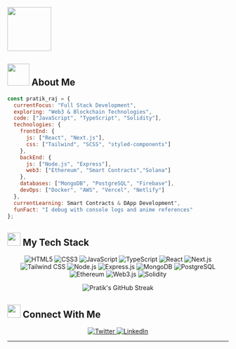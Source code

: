 <p >
  <img src="https://media.giphy.com/media/kBZ212yGzFaxgkSIKW/giphy.gif" width="100" />
</p>

## <img src="https://media.giphy.com/media/VgCDAzcKvsR6OM0uWg/giphy.gif" width="50"> About Me

```javascript
const pratik_raj = {
  currentFocus: "Full Stack Development",
  exploring: "Web3 & Blockchain Technologies",
  code: ["JavaScript", "TypeScript", "Solidity"],
  technologies: {
    frontEnd: {
      js: ["React", "Next.js"],
      css: ["Tailwind", "SCSS", "styled-components"]
    },
    backEnd: {
      js: ["Node.js", "Express"],
      web3: ["Ethereum", "Smart Contracts","Solana"]
    },
    databases: ["MongoDB", "PostgreSQL", "Firebase"],
    devOps: ["Docker", "AWS", "Vercel", "Netlify"]
  },
  currentLearning: Smart Contracts & DApp Development",
  funFact: "I debug with console logs and anime references"
};
```

## <img src="https://media.giphy.com/media/QssGEmpkyEOhBCb7e1/giphy.gif" width="30"> My Tech Stack

<p align="center">
  <img src="https://img.shields.io/badge/HTML5-E34F26?style=for-the-badge&logo=html5&logoColor=white" alt="HTML5" />
  <img src="https://img.shields.io/badge/CSS3-1572B6?style=for-the-badge&logo=css3&logoColor=white" alt="CSS3" />
  <img src="https://img.shields.io/badge/JavaScript-F7DF1E?style=for-the-badge&logo=javascript&logoColor=black" alt="JavaScript" />
  <img src="https://img.shields.io/badge/TypeScript-007ACC?style=for-the-badge&logo=typescript&logoColor=white" alt="TypeScript" />
  <img src="https://img.shields.io/badge/React-20232A?style=for-the-badge&logo=react&logoColor=61DAFB" alt="React" />
  <img src="https://img.shields.io/badge/Next.js-000000?style=for-the-badge&logo=next.js&logoColor=white" alt="Next.js" />
  <img src="https://img.shields.io/badge/Tailwind_CSS-38B2AC?style=for-the-badge&logo=tailwind-css&logoColor=white" alt="Tailwind CSS" />
  <img src="https://img.shields.io/badge/Node.js-43853D?style=for-the-badge&logo=node.js&logoColor=white" alt="Node.js" />
  <img src="https://img.shields.io/badge/Express.js-404D59?style=for-the-badge&logo=express&logoColor=white" alt="Express.js" />
  <img src="https://img.shields.io/badge/MongoDB-4EA94B?style=for-the-badge&logo=mongodb&logoColor=white" alt="MongoDB" />
  <img src="https://img.shields.io/badge/PostgreSQL-316192?style=for-the-badge&logo=postgresql&logoColor=white" alt="PostgreSQL" />
  <img src="https://img.shields.io/badge/Ethereum-3C3C3D?style=for-the-badge&logo=ethereum&logoColor=white" alt="Ethereum" />
  <img src="https://img.shields.io/badge/Web3.js-F16822?style=for-the-badge&logo=web3.js&logoColor=white" alt="Web3.js" />
  <img src="https://img.shields.io/badge/Solidity-363636?style=for-the-badge&logo=solidity&logoColor=white" alt="Solidity" />
</p>

<div align="center">
  <img src="https://github-readme-streak-stats.herokuapp.com/?user=pratik20gb&theme=tokyonight&hide_border=true" alt="Pratik's GitHub Streak" />
</div>



## <img src="https://media.giphy.com/media/ln7z2eWriiQAllfVcn/giphy.gif" width="30"> Connect With Me

<p align="center">
  <a href="https://twitter.com/codewithshori" target="_blank">
    <img src="https://img.shields.io/badge/Twitter-1DA1F2?style=for-the-badge&logo=twitter&logoColor=white" alt="Twitter" />
  </a>
  <a href="https://linkedin.com/in/pratiktwt" target="_blank">
    <img src="https://img.shields.io/badge/LinkedIn-0077B5?style=for-the-badge&logo=linkedin&logoColor=white" alt="LinkedIn" />
  </a>
</p>



</div>

---

